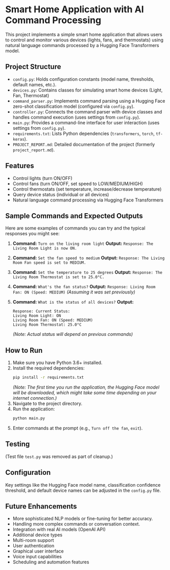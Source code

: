 # Smart Home Application with AI Command Processing

This project implements a simple smart home application that allows users to control and monitor various devices (lights, fans, and thermostats) using natural language commands processed by a Hugging Face Transformers model.

## Project Structure

- `config.py`: Holds configuration constants (model name, thresholds, default names, etc.).
- `devices.py`: Contains classes for simulating smart home devices (Light, Fan, Thermostat)
- `command_parser.py`: Implements command parsing using a Hugging Face zero-shot classification model (configured via `config.py`).
- `controller.py`: Connects the command parser with device classes and handles command execution (uses settings from `config.py`).
- `main.py`: Provides a command-line interface for user interaction (uses settings from `config.py`).
- `requirements.txt`: Lists Python dependencies (`transformers`, `torch`, `tf-keras`).
- `PROJECT_REPORT.md`: Detailed documentation of the project (formerly `project_report.md`).

## Features

- Control lights (turn ON/OFF)
- Control fans (turn ON/OFF, set speed to LOW/MEDIUM/HIGH)
- Control thermostats (set temperature, increase/decrease temperature)
- Query device status (individual or all devices)
- Natural language command processing via Hugging Face Transformers

## Sample Commands and Expected Outputs

Here are some examples of commands you can try and the typical responses you might see:

1.  **Command:** `Turn on the living room light`
    **Output:** `Response: The Living Room Light is now ON.`

2.  **Command:** `Set the fan speed to medium`
    **Output:** `Response: The Living Room Fan speed is set to MEDIUM.`

3.  **Command:** `Set the temperature to 25 degrees`
    **Output:** `Response: The Living Room Thermostat is set to 25.0°C.`

4.  **Command:** `What's the fan status?`
    **Output:** `Response: Living Room Fan: ON (Speed: MEDIUM)` _(Assuming it was set previously)_

5.  **Command:** `What is the status of all devices?`
    **Output:**
    ```
    Response: Current Status:
    Living Room Light: ON
    Living Room Fan: ON (Speed: MEDIUM)
    Living Room Thermostat: 25.0°C
    ```
    _(Note: Actual status will depend on previous commands)_

## How to Run

1.  Make sure you have Python 3.6+ installed.
2.  Install the required dependencies:
    ```bash
    pip install -r requirements.txt
    ```
    _(Note: The first time you run the application, the Hugging Face model will be downloaded, which might take some time depending on your internet connection.)_
3.  Navigate to the project directory.
4.  Run the application:
    ```bash
    python main.py
    ```
5.  Enter commands at the prompt (e.g., `Turn off the fan`, `exit`).

## Testing

(Test file `test.py` was removed as part of cleanup.)

## Configuration

Key settings like the Hugging Face model name, classification confidence threshold, and default device names can be adjusted in the `config.py` file.

## Future Enhancements

- More sophisticated NLP models or fine-tuning for better accuracy.
- Handling more complex commands or conversation context.
- Integration with real AI models (OpenAI API)
- Additional device types
- Multi-room support
- User authentication
- Graphical user interface
- Voice input capabilities
- Scheduling and automation features
